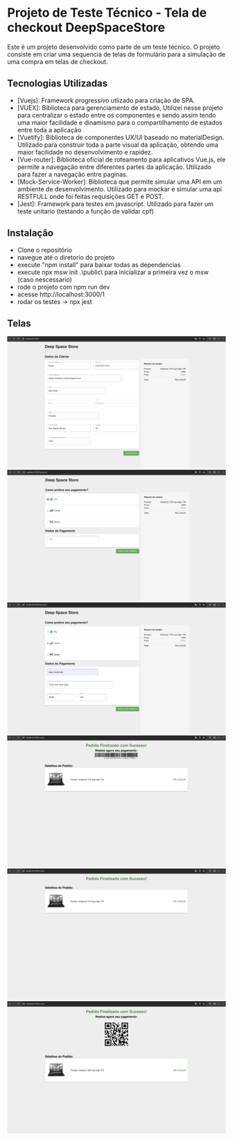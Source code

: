 # Projeto de Teste Técnico - Tela de checkout DeepSpaceStore

Este é um projeto desenvolvido como parte de um teste técnico. O projeto consiste em criar uma sequencia de telas de formulário para a simulação de uma compra em telas de checkout.

## Tecnologias Utilizadas
- [Vuejs]: Framework progressivo utlizado para criação de SPA. 
- [VUEX]: Biblioteca para gerenciamento de estado, Utilizei nesse projeto para centralizar o estado entre os componentes e sendo assim tendo uma maior facilidade e dinamismo para o compartilhamento de estados entre toda a aplicação
- [Vuetify]: Biblioteca de componentes UX/UI baseado no materialDesign. Utilizado para construir toda a parte visual da aplicação, obtendo uma maior facilidade no desenvolvimento e rapidez.
- [Vue-router]: Biblioteca oficial de roteamento para aplicativos Vue.js, ele permite a navegação entre diferentes partes da aplicação. Utilizado para fazer a navegação entre paginas.
- [Mock-Service-Worker]: Biblioteca que permite simular uma API em um ambiente de desenvolvimento. Utilizado para mockar e simular uma api RESTFULL onde foi feitas requisições GET e POST.
- [Jest]: Framework para testes em javascript. Utilizado para fazer um teste unitario (testando a função de validar cpf) 

## Instalação
- Clone o repositório
- navegue até o diretorio do projeto
- execute "npm install" para baixar todas as dependencias
- execute npx msw init .\public\ para inicializar a primeira vez o msw (caso nescessario)
- rode o projeto com npm run dev 
- acesse http://localhost:3000/1
- rodar os testes -> npx jest

## Telas 
![Tela Formulário dados do cliente](src/assets/mocksScreens/formDataClient.png)
![Tela Formulário dados de pagamento](src/assets/mocksScreens/formDataPayment.png)
![Tela Formulário dados de pagamento com cartão](src/assets/mocksScreens/formDataPaymentCard.png)
![Tela de Sucesso com boleto](src/assets/mocksScreens/sucessBoleto.png)
![Tela de sucesso com cartão](src/assets/mocksScreens/sucessCard.png)
![Tela de sucesso com pix](src/assets/mocksScreens/sucessPix.png)


